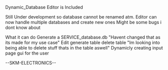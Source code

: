 Dynamic_Database
Editor is Included




Still Under development so database cannot be renamed atm.
Editor can now handle multiple databases and create new ones
Might be some bugs i dont know about


What it can do
Generate a SERVICE_database.db "Havent changed that as its made for my use case"
Edit generate table delete table "Im looking into being able to delete stuff thats in the table aswell"
Dynamicly creating input page gui for the user



--SKM-ELECTRONICS--
